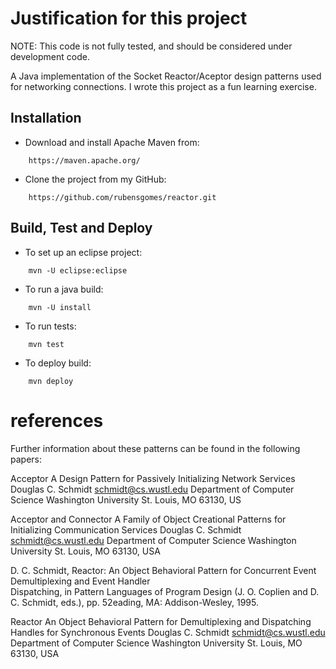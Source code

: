 # Justification for this project

NOTE:  This code is not fully tested, and should be considered under  development code.

A Java implementation of the Socket Reactor/Aceptor design patterns used
for networking connections.   I wrote this project as a fun learning exercise.

## Installation

- Download and install Apache Maven from:
```
    https://maven.apache.org/
```
- Clone the project from my GitHub:
```
    https://github.com/rubensgomes/reactor.git
```
## Build, Test and Deploy

- To set up an eclipse project:
```
    mvn -U eclipse:eclipse
```
- To run a java build:
```
    mvn -U install
```
- To run tests:
```
    mvn test
```
- To deploy build:
```
    mvn deploy
```

# references

Further information about these patterns can be found in the 
following papers:

Acceptor 
A Design Pattern for Passively Initializing Network Services
Douglas C. Schmidt
schmidt@cs.wustl.edu
Department of Computer Science
Washington University
St. Louis, MO 63130, US


Acceptor and Connector
A Family of Object Creational Patterns
for Initializing Communication Services
Douglas C. Schmidt
schmidt@cs.wustl.edu
Department of Computer Science
Washington University
St. Louis, MO 63130, USA


D. C. Schmidt,  Reactor:  An Object Behavioral Pattern for
Concurrent  Event  Demultiplexing  and  Event  Handler  
Dispatching,  in Pattern  Languages  of  Program  Design
(J.  O. Coplien and D. C. Schmidt, eds.), 
pp. 52eading, MA: Addison-Wesley, 1995.

Reactor
An Object Behavioral Pattern for
Demultiplexing and Dispatching Handles for Synchronous Events
Douglas C. Schmidt
schmidt@cs.wustl.edu
Department of Computer Science
Washington University
St. Louis, MO 63130, USA



